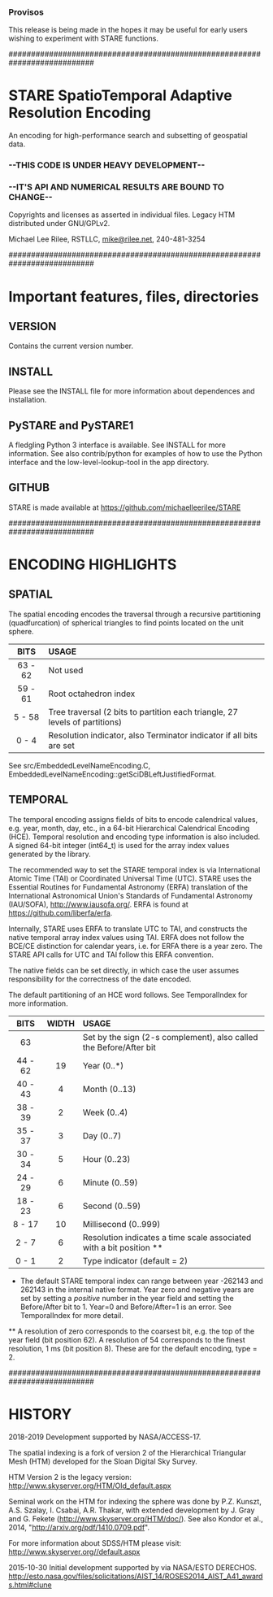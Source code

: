 
### Provisos

This release is being made in the hopes it may be useful for early users wishing to experiment with STARE functions.

###########################################################################
# STARE SpatioTemporal Adaptive Resolution Encoding

An encoding for high-performance search and subsetting of geospatial data.

### --THIS CODE IS UNDER HEAVY DEVELOPMENT--
### --IT'S API AND NUMERICAL RESULTS ARE BOUND TO CHANGE--

Copyrights and licenses as asserted in individual files. Legacy HTM distributed under GNU/GPLv2.

Michael Lee Rilee, RSTLLC, mike@rilee.net, 240-481-3254

###########################################################################
# Important features, files, directories

## VERSION
  Contains the current version number.

## INSTALL
  Please see the INSTALL file for more information about dependences and installation.
  
## PySTARE and PySTARE1
  A fledgling Python 3 interface is available. See INSTALL for more information.
  See also contrib/python for examples of how to use the Python interface and the low-level-lookup-tool in the app directory.
  
## GITHUB
  STARE is made available at https://github.com/michaelleerilee/STARE

###########################################################################
# ENCODING HIGHLIGHTS

## SPATIAL

The spatial encoding encodes the traversal through a recursive partitioning
(quadfurcation) of spherical triangles to find points located on the unit sphere. 

| BITS | USAGE                                                                         |
|:----:|:------------------------------------------------------------------------------|
|63 - 62  |Not used									     |
|59 - 61  |Root octahedron index							     |
| 5 - 58  |Tree traversal (2 bits to partition each triangle, 27 levels of partitions)    |
| 0 -  4  |Resolution indicator, also Terminator indicator if all bits are set            |

See src/EmbeddedLevelNameEncoding.C, EmbeddedLevelNameEncoding::getSciDBLeftJustifiedFormat.

## TEMPORAL

The temporal encoding assigns fields of bits to encode calendrical values, e.g. 
year, month, day, etc., in a 64-bit Hierarchical Calendrical Encoding (HCE). Temporal
resolution and encoding type information is also included. A signed 64-bit integer (int64_t)
is used for the array index values generated by the library.

The recommended way to set the STARE temporal index is via 
International Atomic Time (TAI) or Coordinated Universal Time (UTC). STARE
uses the Essential Routines for Fundamental Astronomy (ERFA) translation of
the International Astronomical Union's Standards of Fundamental Astronomy
(IAU/SOFA), http://www.iausofa.org/. ERFA is found at https://github.com/liberfa/erfa.

Internally, STARE uses ERFA to translate UTC to TAI, and constructs the
native temporal array index values using TAI. ERFA does not follow the BCE/CE
distinction for calendar years, i.e. for ERFA there is a year zero. The STARE API calls
for UTC and TAI follow this ERFA convention.

The native fields can be set directly, in which case the user
assumes responsibility for the correctness of the date encoded.

The default partitioning of an HCE word follows. See TemporalIndex for more information.

| BITS |  WIDTH |  USAGE |
|:-----:|:--------:|:--------|
|63      |     | Set by the sign (2-s complement), also called the Before/After bit|
|44 - 62 | 19  | Year (0..*)|
|40 - 43 |  4  | Month (0..13)|
|38 - 39 |  2  | Week (0..4)|
|35 - 37 |  3  | Day (0..7)|
|30 - 34 |  5  | Hour (0..23)|
|24 - 29 |  6  | Minute (0..59)|
|18 - 23 |  6  | Second (0..59)|
| 8 - 17 | 10  | Millisecond (0..999)|
| 2 -  7 |  6  | Resolution indicates a time scale associated with a bit position **|
| 0 -  1 |  2  | Type indicator (default = 2)|
 
 * The default STARE temporal index can range between year -262143 and 262143 in the
   internal native format. Year zero and negative years are set by setting
   a *positive* number in the year field and setting the Before/After bit to 1.
   Year=0 and Before/After=1 is an error. See TemporalIndex for more detail.
   
** A resolution of zero corresponds to the coarsest bit, e.g. the top of the
   year field (bit position 62). A resolution of 54 corresponds to the finest
   resolution, 1 ms (bit position 8). These are for the default encoding,
   type = 2.   

###########################################################################
# HISTORY

2018-2019 Development supported by NASA/ACCESS-17.

The spatial indexing is a fork of version 2 of the Hierarchical Triangular Mesh (HTM) developed for the Sloan Digital Sky Survey.

HTM Version 2 is the legacy version: http://www.skyserver.org/HTM/Old_default.aspx

Seminal work on the HTM for indexing the sphere was done by P.Z. Kunszt, A.S. Szalay, I. Csabai, A.R. Thakar, with extended development by J. Gray and G. Fekete (http://www.skyserver.org/HTM/doc/).  See also Kondor et al., 2014, "http://arxiv.org/pdf/1410.0709.pdf".

For more information about SDSS/HTM please visit: http://www.skyserver.org//default.aspx

2015-10-30 Initial development supported by via NASA/ESTO DERECHOS. http://esto.nasa.gov/files/solicitations/AIST_14/ROSES2014_AIST_A41_awards.html#clune


